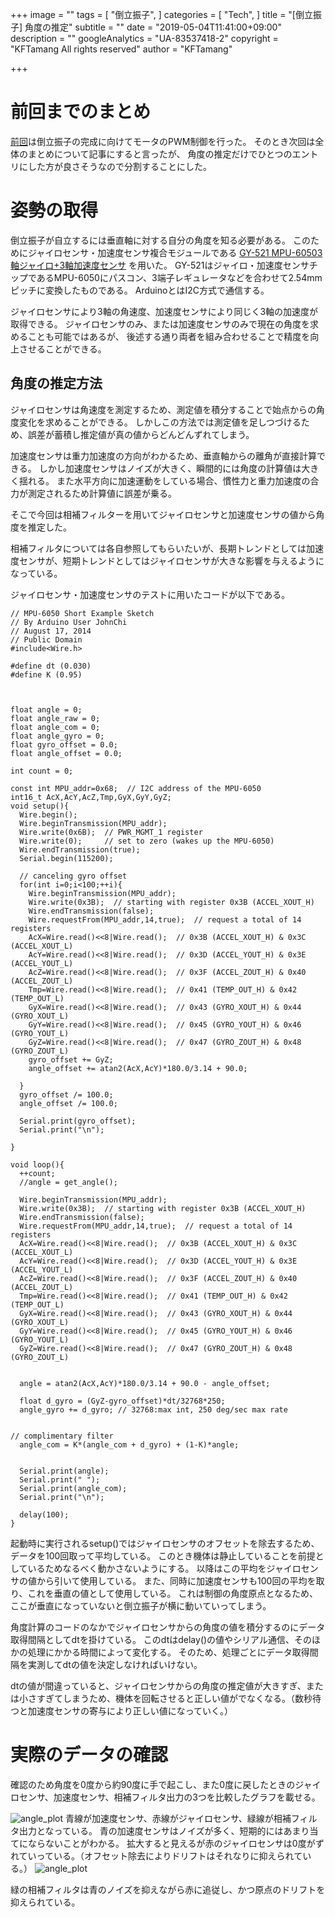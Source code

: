 +++
image = ""
tags = [
  "倒立振子",
]
categories = [
  "Tech",
]
title = "[倒立振子] 角度の推定"
subtitle = ""
date = "2019-05-04T11:41:00+09:00"
description = ""
googleAnalytics = "UA-83537418-2"
copyright = "KFTamang All rights reserved"
author = "KFTamang"

+++

# 前回までのまとめ

[前回](https://kftamang.github.io/post/inverse_pendulum_2)は倒立振子の完成に向けてモータのPWM制御を行った。
そのとき次回は全体のまとめについて記事にすると言ったが、
角度の推定だけでひとつのエントリにした方が良さそうなので分割することにした。

# 姿勢の取得

倒立振子が自立するには垂直軸に対する自分の角度を知る必要がある。
このためにジャイロセンサ・加速度センサ複合モジュールである
[GY-521 MPU-60503軸ジャイロ+3軸加速度センサ](https://www.amazon.co.jp/gp/product/B00K67X810/ref=ppx_yo_dt_b_search_asin_title?ie=UTF8&psc=1)
を用いた。
GY-521はジャイロ・加速度センサチップであるMPU-6050にパスコン、3端子レギュレータなどを合わせて2.54mmピッチに変換したものである。
ArduinoとはI2C方式で通信する。

ジャイロセンサにより3軸の角速度、加速度センサにより同じく3軸の加速度が取得できる。
ジャイロセンサのみ、または加速度センサのみで現在の角度を求めることも可能ではあるが、
後述する通り両者を組み合わせることで精度を向上させることができる。

## 角度の推定方法

ジャイロセンサは角速度を測定するため、測定値を積分することで始点からの角度変化を求めることができる。
しかしこの方法では測定値を足しつづけるため、誤差が蓄積し推定値が真の値からどんどんずれてしまう。

加速度センサは重力加速度の方向がわかるため、垂直軸からの離角が直接計算できる。
しかし加速度センサはノイズが大きく、瞬間的には角度の計算値は大きく揺れる。
また水平方向に加速運動をしている場合、慣性力と重力加速度の合力が測定されるため計算値に誤差が乗る。

そこで今回は相補フィルターを用いてジャイロセンサと加速度センサの値から角度を推定した。

相補フィルタについては各自参照してもらいたいが、長期トレンドとしては加速度センサが、短期トレンドとしてはジャイロセンサが大きな影響を与えるようになっている。

ジャイロセンサ・加速度センサのテストに用いたコードが以下である。

```gyro_test
// MPU-6050 Short Example Sketch
// By Arduino User JohnChi
// August 17, 2014
// Public Domain
#include<Wire.h>

#define dt (0.030)
#define K (0.95)



float angle = 0;
float angle_raw = 0;
float angle_com = 0;
float angle_gyro = 0;
float gyro_offset = 0.0;
float angle_offset = 0.0;

int count = 0;

const int MPU_addr=0x68;  // I2C address of the MPU-6050
int16_t AcX,AcY,AcZ,Tmp,GyX,GyY,GyZ;
void setup(){
  Wire.begin();
  Wire.beginTransmission(MPU_addr);
  Wire.write(0x6B);  // PWR_MGMT_1 register
  Wire.write(0);     // set to zero (wakes up the MPU-6050)
  Wire.endTransmission(true);
  Serial.begin(115200);

  // canceling gyro offset
  for(int i=0;i<100;++i){
    Wire.beginTransmission(MPU_addr);
    Wire.write(0x3B);  // starting with register 0x3B (ACCEL_XOUT_H)  
    Wire.endTransmission(false);
    Wire.requestFrom(MPU_addr,14,true);  // request a total of 14 registers
    AcX=Wire.read()<<8|Wire.read();  // 0x3B (ACCEL_XOUT_H) & 0x3C (ACCEL_XOUT_L)     
    AcY=Wire.read()<<8|Wire.read();  // 0x3D (ACCEL_YOUT_H) & 0x3E (ACCEL_YOUT_L)
    AcZ=Wire.read()<<8|Wire.read();  // 0x3F (ACCEL_ZOUT_H) & 0x40 (ACCEL_ZOUT_L)
    Tmp=Wire.read()<<8|Wire.read();  // 0x41 (TEMP_OUT_H) & 0x42 (TEMP_OUT_L)
    GyX=Wire.read()<<8|Wire.read();  // 0x43 (GYRO_XOUT_H) & 0x44 (GYRO_XOUT_L)
    GyY=Wire.read()<<8|Wire.read();  // 0x45 (GYRO_YOUT_H) & 0x46 (GYRO_YOUT_L)
    GyZ=Wire.read()<<8|Wire.read();  // 0x47 (GYRO_ZOUT_H) & 0x48 (GYRO_ZOUT_L)
    gyro_offset += GyZ;
    angle_offset += atan2(AcX,AcY)*180.0/3.14 + 90.0;
  
  }
  gyro_offset /= 100.0;
  angle_offset /= 100.0;
  
  Serial.print(gyro_offset);
  Serial.print("\n");
  
}

void loop(){
  ++count;  
  //angle = get_angle();

  Wire.beginTransmission(MPU_addr);
  Wire.write(0x3B);  // starting with register 0x3B (ACCEL_XOUT_H)
  Wire.endTransmission(false);
  Wire.requestFrom(MPU_addr,14,true);  // request a total of 14 registers
  AcX=Wire.read()<<8|Wire.read();  // 0x3B (ACCEL_XOUT_H) & 0x3C (ACCEL_XOUT_L)     
  AcY=Wire.read()<<8|Wire.read();  // 0x3D (ACCEL_YOUT_H) & 0x3E (ACCEL_YOUT_L)
  AcZ=Wire.read()<<8|Wire.read();  // 0x3F (ACCEL_ZOUT_H) & 0x40 (ACCEL_ZOUT_L)
  Tmp=Wire.read()<<8|Wire.read();  // 0x41 (TEMP_OUT_H) & 0x42 (TEMP_OUT_L)
  GyX=Wire.read()<<8|Wire.read();  // 0x43 (GYRO_XOUT_H) & 0x44 (GYRO_XOUT_L)
  GyY=Wire.read()<<8|Wire.read();  // 0x45 (GYRO_YOUT_H) & 0x46 (GYRO_YOUT_L)
  GyZ=Wire.read()<<8|Wire.read();  // 0x47 (GYRO_ZOUT_H) & 0x48 (GYRO_ZOUT_L)


  angle = atan2(AcX,AcY)*180.0/3.14 + 90.0 - angle_offset;

  float d_gyro = (GyZ-gyro_offset)*dt/32768*250; 
  angle_gyro += d_gyro; // 32768:max int, 250 deg/sec max rate
  
  
// complimentary filter 
  angle_com = K*(angle_com + d_gyro) + (1-K)*angle;


  Serial.print(angle);
  Serial.print(" ");
  Serial.print(angle_com);
  Serial.print("\n");

  delay(100);
}

```

起動時に実行されるsetup()ではジャイロセンサのオフセットを除去するため、
データを100回取って平均している。
このとき機体は静止していることを前提としているためなるべく動かさないようにする。
以降はこの平均をジャイロセンサの値から引いて使用している。
また、同時に加速度センサも100回の平均を取り、これを垂直の値として使用している。
これは制御の角度原点となるため、ここが垂直になっていないと倒立振子が横に動いていってしまう。


角度計算のコードのなかでジャイロセンサからの角度の値を積分するのにデータ取得間隔としてdtを掛けている。
このdtはdelay()の値やシリアル通信、そのほかの処理にかかる時間によって変化する。
そのため、処理ごとにデータ取得間隔を実測してdtの値を決定しなければいけない。

dtの値が間違っていると、ジャイロセンサからの角度の推定値が大きすぎ、または小さすぎてしまうため、機体を回転させると正しい値がでなくなる。（数秒待つと加速度センサの寄与により正しい値になっていく。）


# 実際のデータの確認

確認のため角度を0度から約90度に手で起こし、また0度に戻したときのジャイロセンサ、加速度センサ、相補フィルタ出力の3つを比較したグラフを載せる。


![angle_plot](/images/2019-05-19at20.50.07.png)
青線が加速度センサ、赤線がジャイロセンサ、緑線が相補フィルタ出力となっている。
青の加速度センサはノイズが多く、短期的にはあまり当てにならないことがわかる。
拡大すると見えるが赤のジャイロセンサは0度がずれていっている。（オフセット除去によりドリフトはそれなりに抑えられている。）
![angle_plot](/images/2019-05-19at20.56.09.png)

緑の相補フィルタは青のノイズを抑えながら赤に追従し、かつ原点のドリフトを抑えられている。



